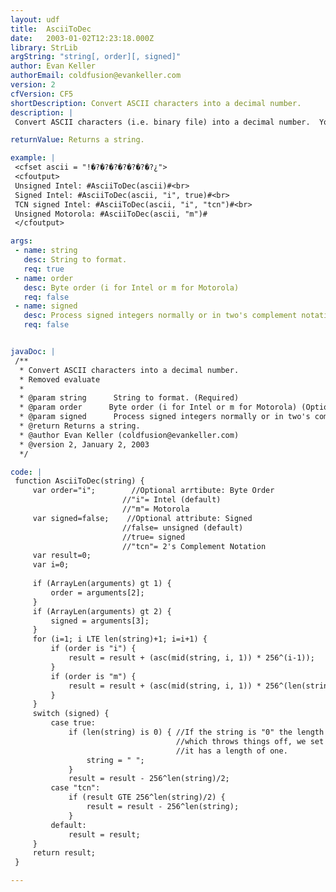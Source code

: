 ```yaml
---
layout: udf
title:  AsciiToDec
date:   2003-01-02T12:23:18.000Z
library: StrLib
argString: "string[, order][, signed]"
author: Evan Keller
authorEmail: coldfusion@evankeller.com
version: 2
cfVersion: CF5
shortDescription: Convert ASCII characters into a decimal number.
description: |
 Convert ASCII characters (i.e. binary file) into a decimal number.  You can specify either Intel or Motorola byte order, and process signed intergers normally or in two's complement notation.

returnValue: Returns a string.

example: |
 <cfset ascii = "!�?�?�?�?�?�?�?¿">
 <cfoutput>
 Unsigned Intel: #AsciiToDec(ascii)#<br>
 Signed Intel: #AsciiToDec(ascii, "i", true)#<br>
 TCN signed Intel: #AsciiToDec(ascii, "i", "tcn")#<br>
 Unsigned Motorola: #AsciiToDec(ascii, "m")#
 </cfoutput>

args:
 - name: string
   desc: String to format.
   req: true
 - name: order
   desc: Byte order (i for Intel or m for Motorola)
   req: false
 - name: signed
   desc: Process signed integers normally or in two's complement notation. Values are false (process normally), true (signed), and tcn (2's complement notation)
   req: false


javaDoc: |
 /**
  * Convert ASCII characters into a decimal number.
  * Removed evaluate
  * 
  * @param string      String to format. (Required)
  * @param order      Byte order (i for Intel or m for Motorola) (Optional)
  * @param signed      Process signed integers normally or in two's complement notation. Values are false (process normally), true (signed), and tcn (2's complement notation) (Optional)
  * @return Returns a string. 
  * @author Evan Keller (coldfusion@evankeller.com) 
  * @version 2, January 2, 2003 
  */

code: |
 function AsciiToDec(string) {
     var order="i";        //Optional arrtibute: Byte Order
                         //"i"= Intel (default)
                         //"m"= Motorola
     var signed=false;    //Optional attribute: Signed
                         //false= unsigned (default)
                         //true= signed
                         //"tcn"= 2's Complement Notation
     var result=0;
     var i=0;
     
     if (ArrayLen(arguments) gt 1) {
         order = arguments[2];
     }
     if (ArrayLen(arguments) gt 2) {
         signed = arguments[3];
     }
     for (i=1; i LTE len(string)+1; i=i+1) {
         if (order is "i") {
             result = result + (asc(mid(string, i, 1)) * 256^(i-1));
         }
         if (order is "m") {
             result = result + (asc(mid(string, i, 1)) * 256^(len(string)-i));
         }
     }
     switch (signed) {
         case true:
             if (len(string) is 0) { //If the string is "0" the length is calculated as zero,
                                     //which throws things off, we set the string to " " so
                                     //it has a length of one.
                 string = " ";
             }
             result = result - 256^len(string)/2;
         case "tcn":
             if (result GTE 256^len(string)/2) {
                 result = result - 256^len(string);
             }
         default:
             result = result;
     }
     return result;
 }

---
```


